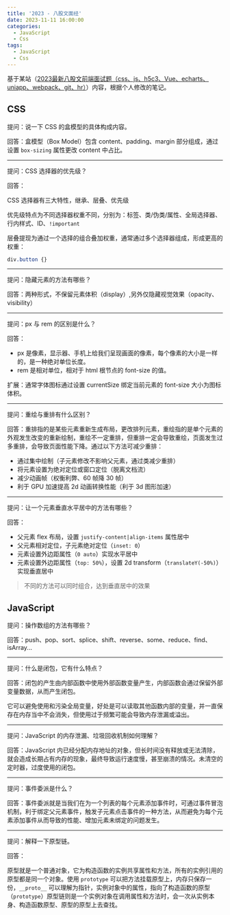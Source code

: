```yaml
---
title: '2023 - 八股文面经'
date: 2023-11-11 16:00:00
categories:
  - JavaScript
  - Css
tags: 
  - JavaScript
  - Css
---
```


基于某站（[2023最新八股文前端面试题（css、js、h5c3、Vue、echarts、uniapp、webpack、git、hr）](https://www.bilibili.com/video/BV15z4y1a7MN/?spm_id_from=333.337.search-card.all.click&vd_source=6dd5b04535a73bd222fbca89d1967e60)）内容，根据个人修改的笔记。

## CSS

提问：说一下 CSS 的盒模型的具体构成内容。

回答：盒模型（Box Model）包含 content、padding、margin 部分组成，通过设置 `box-sizing` 属性更改 content 中占比。

---

提问：CSS 选择器的优先级？

回答：

CSS 选择器有三大特性，继承、层叠、优先级

优先级特点为不同选择器权重不同，分别为：标签、类/伪类/属性、全局选择器、行内样式、ID、`!important`

层叠提现为通过一个选择的组合叠加权重，通常通过多个选择器组成，形成更高的权重：

```css
div.button {}
```
<!-- more -->
---

提问：隐藏元素的方法有哪些？

回答：两种形式，不保留元素体积（display）,另外仅隐藏视觉效果（opacity、visibility）

---

提问：px 与 rem 的区别是什么？

回答：

- px 是像素，显示器、手机上给我们呈现画面的像素，每个像素的大小是一样的，是一种绝对单位长度。
- rem 是相对单位，相对于 html 根节点的 font-size 的值。

扩展：通常字体图标通过设置 currentSize 绑定当前元素的 font-size 大小为图标体积。

---

提问：重绘与重排有什么区别？

回答：重排指的是某些元素重新生成布局，更改排列元素，重绘指的是单个元素的外观发生改变的重新绘制，重绘不一定重排，但重排一定会导致重绘，页面发生过多重排，会导致页面性能下降。通过以下方法可减少重排：

- 通过集中绘制（子元素修改不影响父元素，通过类减少重排）
- 将元素设置为绝对定位或窗口定位（脱离文档流）
- 减少动画帧（权衡利弊、60 帧降 30 帧）
- 利于 GPU 加速提高 2d 动画转换性能（利于 3d 图形加速）

---

提问：让一个元素垂直水平居中的方法有哪些？

回答：

- 父元素 flex 布局，设置 `justify-content|align-items` 属性居中
- 父元素相对定位，子元素绝对定位（`inset: 0`）
- 元素设置外边距属性（`0 auto`）实现水平居中
- 元素设置外边距属性（`top: 50%`），设置 2d transform（`translateY(-50%)`）实现垂直居中

> 不同的方法可以同时组合，达到垂直居中的效果

## JavaScript

提问：操作数组的方法有哪些？

回答：push、pop、sort、splice、shift、reverse、some、reduce、find、isArray...

---

提问：什么是闭包，它有什么特点？

回答：闭包的产生由内部函数中使用外部函数变量产生，内部函数会通过保留外部变量数据，从而产生闭包。

它可以避免使用和污染全局变量，好处是可以读取其他函数内部的变量，并一直保存在内存当中不会消失，但使用过于频繁可能会导致内存泄漏或溢出。

---

提问：JavaScript 的内存泄漏、垃圾回收机制如何理解？

回答：JavaScript 内已经分配内存地址的对象，但长时间没有释放或无法清除，就会造成长期占有内存的现象，最终导致运行速度慢，甚至崩溃的情况。未清空的定时器，过度使用的闭包。

---

提问：事件委派是什么？

回答：事件委派就是当我们在为一个列表的每个元素添加事件时，可通过事件冒泡机制，利于绑定父元素事件，触发子元素点击事件的一种方法，从而避免为每个元素添加事件从而导致的性能、增加元素未绑定的问题发生。

---

提问：解释一下原型链。

回答：

原型就是一个普通对象，它为构造函数的实例共享属性和方法，所有的实例引用的原型都是同一个对象。使用 `prototype` 可以把方法挂载原型上，内存只保存一份，`__proto__` 可以理解为指针，实例对象中的属性，指向了构造函数的原型（`prototype`）原型链则是一个实例对象在调用属性和方法时，会一次从实例本身、构造函数原型、原型的原型上去查找。

